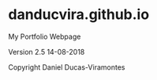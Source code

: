 # danducvira.github.io
My Portfolio Webpage


Version 2.5 14-08-2018


Copyright Daniel Ducas-Viramontes
